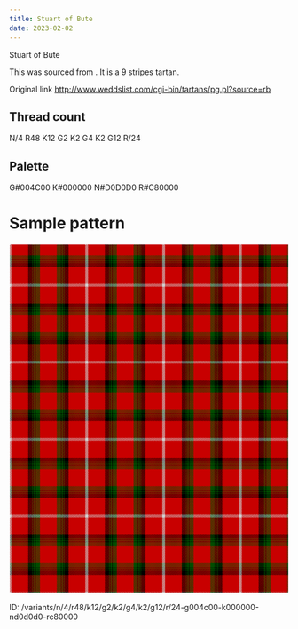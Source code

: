```yaml
---
title: Stuart of Bute
date: 2023-02-02
---
```

Stuart of Bute

This was sourced from <no value>.  It is a 9 stripes tartan.

Original link http://www.weddslist.com/cgi-bin/tartans/pg.pl?source=rb

## Thread count
N/4 R48 K12 G2 K2 G4 K2 G12 R/24

## Palette
G#004C00 K#000000 N#D0D0D0 R#C80000

# Sample pattern

![Tartan detail](tartan.png "N/4 R48 K12 G2 K2 G4 K2 G12 R/24 tartan")

ID: /variants/n/4/r48/k12/g2/k2/g4/k2/g12/r/24-g004c00-k000000-nd0d0d0-rc80000